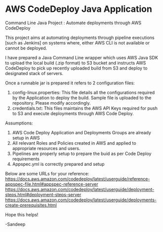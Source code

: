 # AWS CodeDeploy Java Application
Command Line Java Project : Automate deployments through AWS CodeDeploy

This project aims at automating deployments through pipeline executions [such as Jenkins] on systems where, either AWS CLI is not available or cannot be deployed.

I have prepared a Java Command Line wrapper which uses AWS Java SDK to upload the local build (.zip format) to S3 bucket and instructs AWS CodeDeploy to pick up recently uploaded build from S3 and deploy to designated stack of servers. 

Once a runnable jar is prepared it refers to 2 configuration files:
1. config-linux.properties: This file details all the configurations required by the Application to deploy the build. Sample file is uploaded to the repository. Please modify accordingly.
2. credentials.txt: This files maintains the AWS API Keys required for push to S3 and execute deployments through AWS Code Deploy.

Assumptions:
1. AWS Code Deploy Application and Deployments Groups are already setup in AWS
2. All relevant Roles and Policies created in AWS and applied to appropriate resources and users.
3. Pipelines are properly setup to prepare the buid as per Code Deploy requirements
4. Appspec.yml is correctly prepared and setup

Below are some URLs for your reference: 
  https://docs.aws.amazon.com/codedeploy/latest/userguide/reference-appspec-file.html#appspec-reference-server
  https://docs.aws.amazon.com/codedeploy/latest/userguide/deployment-steps.html#deployment-steps-server
  https://docs.aws.amazon.com/codedeploy/latest/userguide/deployments-create-prerequisites.html

Hope this helps!

-Sandeep
